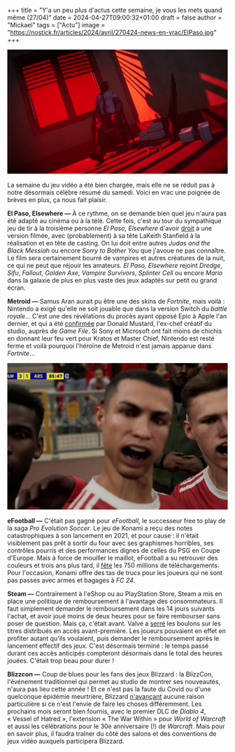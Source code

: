 +++
title = "Y'a un peu plus d'actus cette semaine, je vous les mets quand même (27/04)"
date = 2024-04-27T09:00:32+01:00
draft = false
author = "Mickael"
tags = ["Actu"]
image = "https://nostick.fr/articles/2024/avril/270424-news-en-vrac/ElPaso.jpg"
+++

![El Paso, Elsewhere](ElPaso.jpg "Il était temps que le week-end arrive.")

La semaine du jeu vidéo a été bien chargée, mais elle ne se réduit pas à notre désormais célèbre résumé du samedi. Voici en vrac une poignée de brèves en plus, ça nous fait plaisir.

**El Paso, Elsewhere —** À ce rythme, on se demande bien quel jeu n'aura pas été adapté au cinéma ou à la télé. Cette fois, c'est au tour du sympathique jeu de tir à la troisième personne *El Paso, Elsewhere* d'avoir [droit](https://deadline.com/2024/04/el-paso-elsewhere-movie-starring-lakeith-stanfield-in-works-1235890630/) à une version filmée, avec (probablement) à sa tête LaKeith Stanfield à la réalisation et en tête de casting. On lui doit entre autres *Judas and the Black Messiah* ou encore *Sorry to Bother You* que j'avoue ne pas connaître. Le film sera certainement bourré de vampires et autres créatures de la nuit, ce qui ne peut que réjouir les amateurs. *El Paso, Elsewhere* rejoint *Dredge*, *Sifu*, *Fallout*, *Golden Axe*, *Vampire Survivors*, *Splinter Cell* ou encore *Mario* dans la galaxie de plus en plus vaste des jeux adaptés sur petit ou grand écran.

**Metroid —** Samus Aran aurait pu être une des skins de *Fortnite*, mais voilà : Nintendo a exigé qu'elle ne soit jouable que dans la version Switch du *battle royale*… C'est une des révélations du procès ayant opposé Epic à Apple l'an dernier, et qui a été [confirmée](https://www.gamefile.news/p/donald-mustard-fortnite-agbo-shadow-complex) par Donald Mustard, l'ex-chef créatif du studio, auprès de *Game File*. Si Sony et Microsoft ont fait moins de chichis en donnant leur feu vert pour Kratos et Master Chief, Nintendo est resté ferme et voilà pourquoi l'héroïne de Metroid n'est jamais apparue dans *Fortnite*…

![eFootball](eFootball.jpg "On a du mal à y croire.")

**eFootball —** C'était pas gagné pour *eFootball*, le successeur free to play de la saga *Pro Evolution Soccer*. Le jeu de Konami a reçu des notes catastrophiques à son lancement en 2021, et pour cause : il n'était visiblement pas prêt à sortir du four avec ses graphismes horribles, ses contrôles pourris et des performances dignes de celles du PSG en Coupe d'Europe. Mais à force de mouiller le maillot, eFootball a su retrouver des couleurs et trois ans plus tard, il [fête](https://www.konami.com/efootball/fr/topic/promotion/campaign/325/) les 750 millions de téléchargements. Pour l'occasion, Konami offre des tas de trucs pour les joueurs qui ne sont pas passés avec armes et bagages à *FC 24*.

**Steam —** Contrairement à l'eShop ou au PlayStation Store, Steam a mis en place une politique de remboursement à l'avantage des consommateurs. Il faut simplement demander le remboursement dans les 14 jours suivants l'achat, et avoir joué moins de deux heures pour se faire rembourser sans poser de question. Mais ça, c'était avant. Valve a [serré](https://steamcommunity.com/games/593110/announcements/detail/4195741362094579141) les boulons sur les titres distribués en accès avant-première. Les joueurs pouvaient en effet en profiter autant qu'ils voulaient, puis demander le remboursement après le lancement effectif des jeux. C'est désormais terminé : le temps passé durant ces accès anticipés compteront désormais dans le total des heures jouées. C'était trop beau pour durer !

**Blizzcon —** Coup de blues pour les fans des jeux Blizzard : la BlizzCon, l'événement traditionnel qui permet au studio de montrer ses nouveautés, n'aura pas lieu cette année ! Et ce n'est pas la faute du Covid ou d'une quelconque épidémie meurtrière, Blizzard [n'avançant](https://blizzcon.com/en-us/news/24072107) aucune raison particulière si ce n'est l'envie de faire les choses différemment. Les prochains mois seront bien fournis, avec le premier DLC de *Diablo 4*, « Vessel of Hatred », l'extension « The War Within » pour *World of Warcraft* et aussi les célébrations pour le 30e anniversaire (!) de *Warcraft*. Mais pour en savoir plus, il faudra traîner du côté des salons et des conventions de jeux vidéo auxquels participera Blizzard.


